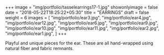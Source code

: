 +++
image = "img/portfolio/tasselearrings17-1.jpg"
showonlyimage = false
date = "2018-05-22T18:25:22+05:30"
title = "EARRINGS"
draft = false
weight = 6
images = [ "img/portfolio/ear3.jpg", "img/portfolio/ear4.jpg", "img/portfolio/ear12.jpg", "img/portfolio/ear6.jpg", "img/portfolio/ear9.jpg", "img/portfolio/ear10.jpg", "img/portfolio/ear11.jpg", "img/portfolio/ear2.jpg", "img/portfolio/ear1.jpg", ]
+++

<!--more-->

Playful and unique pieces for the ear. These are all hand-wrapped using natural fiber and fabric remnants.